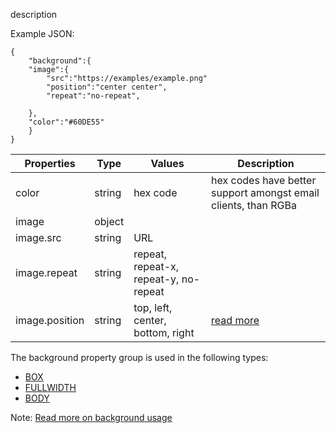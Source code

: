 description

Example JSON:
```
{
    "background":{
    "image":{
        "src":"https://examples/example.png"
        "position":"center center",
        "repeat":"no-repeat",

    },
    "color":"#60DE55"
    }
}
```
| Properties | Type | Values | Description |
| --- | --- | --- | ---
| color | string  | hex code | hex codes have better support amongst email clients, than RGBa |
| image | object |  |  |
| image.src | string | URL |  |
| image.repeat | string | repeat, repeat-x, repeat-y, no-repeat |  |
| image.position | string | top, left, center, bottom, right | [read more](https://developer.mozilla.org/en-US/docs/Web/CSS/background-position)|


The background property group is used in the following types:
 - [BOX](../elements/box.md)
 - [FULLWIDTH](../elements/fullwidth.md)
 - [BODY](../elements/body.md)

 Note: [Read more on background usage](../generator-settings/VMLbackground.md)